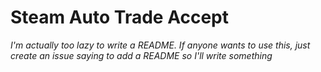 # Steam Auto Trade Accept

_I'm actually too lazy to write a README. If anyone wants to use this, just create an issue saying to add a README so I'll write something_
